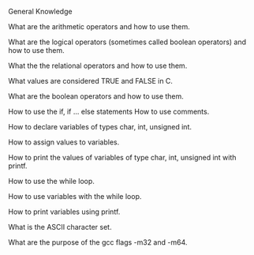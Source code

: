 General Knowledge

What are the arithmetic operators and how to use them.

What are the logical operators (sometimes called boolean operators) and how to use them.

What the the relational operators and how to use them.

What values are considered TRUE and FALSE in C.

What are the boolean operators and how to use them.

How to use the if, if ... else statements
How to use comments.

How to declare variables of types char, int, unsigned int.

How to assign values to variables.

How to print the values of variables of type char, int, unsigned int with printf.

How to use the while loop.

How to use variables with the while loop.

How to print variables using printf.

What is the ASCII character set.

What are the purpose of the gcc flags -m32 and -m64.